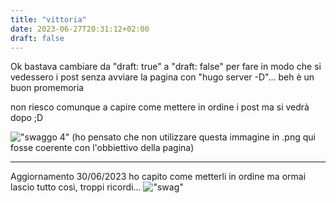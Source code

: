 ```yaml
---
title: "vittoria"
date: 2023-06-27T20:31:12+02:00
draft: false
---
```


Ok bastava cambiare da "draft: true" a "draft: false" per fare in modo che si vedessero i post senza avviare la pagina con "hugo server -D"... 
beh è un buon promemoria

non riesco comunque a capire come mettere in ordine i post ma si vedrà dopo ;D


!["swaggo 4"](vittoria.jpg)
(ho pensato che non utilizzare questa immagine in .png qui fosse coerente con l'obbiettivo della pagina)

---


Aggiornamento 30/06/2023 ho capito come metterli in ordine ma ormai lascio tutto così, troppi ricordi...
 !["swag"](gianni.jpg)
